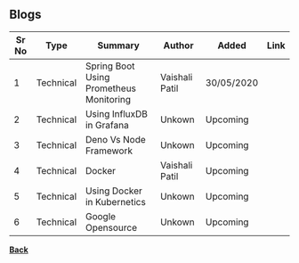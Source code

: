 ## Blogs

| **Sr No** | **Type** | **Summary** | **Author** | **Added** | **Link** |
| ------ | ------ | ------ | ------ | ------ | ------ |
| 1 | Technical | Spring Boot Using Prometheus Monitoring | Vaishali Patil | 30/05/2020 | [<i class="fa fa-file"></i>](/prometheus_monitoring)|
| 2 | Technical | Using InfluxDB in Grafana | Unkown | Upcoming | [<i class="fa fa-file"></i>](#)|
| 3 | Technical | Deno Vs Node Framework | Unkown | Upcoming | [<i class="fa fa-file"></i>](#)|
| 4 | Technical | Docker | Vaishali Patil | Upcoming | [<i class="fa fa-file"></i>](#)|
| 5 | Technical | Using Docker in Kubernetics | Unkown | Upcoming | [<i class="fa fa-file"></i>](#)|
| 6 | Technical | Google Opensource | Unkown | Upcoming | [<i class="fa fa-file"></i>](#)|



[<i class="fa fa-arrow-left"></i> **Back**](/documentation/)
